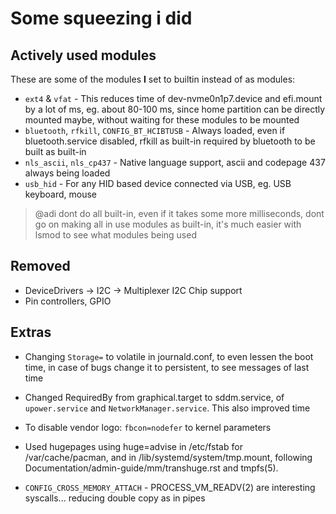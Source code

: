 # Some squeezing i did

## Actively used modules

These are some of the modules **I** set to builtin instead of as modules:

* `ext4` & `vfat` - This reduces time of dev-nvme0n1p7.device and efi.mount by a lot of ms, eg. about 80-100 ms, since home partition can be directly mounted maybe, without waiting for these modules to be mounted
* `bluetooth`, `rfkill`, `CONFIG_BT_HCIBTUSB` - Always loaded, even if bluetooth.service disabled, rfkill as built-in required by bluetooth to be built as built-in
* `nls_ascii`, `nls_cp437` - Native language support, ascii and codepage 437 always being loaded
* `usb_hid` - For any HID based device connected via USB, eg. USB keyboard, mouse

> @adi dont do all built-in, even if it takes some more milliseconds, dont go on making all in use modules as built-in, it's much easier with lsmod to see what modules being used

## Removed

* DeviceDrivers -> I2C -> Multiplexer I2C Chip support
* Pin controllers, GPIO

## Extras

* Changing `Storage=` to volatile in journald.conf, to even lessen the boot time, in case of bugs change it to persistent, to see messages of last time
* Changed RequiredBy from graphical.target to sddm.service, of `upower.service` and `NetworkManager.service`. This also improved time
* To disable vendor logo: `fbcon=nodefer` to kernel parameters

* Used hugepages using huge=advise in /etc/fstab for /var/cache/pacman, and in /lib/systemd/system/tmp.mount, following Documentation/admin-guide/mm/transhuge.rst and tmpfs(5).

* `CONFIG_CROSS_MEMORY_ATTACH` - PROCESS_VM_READV(2) are interesting syscalls... reducing double copy as in pipes
